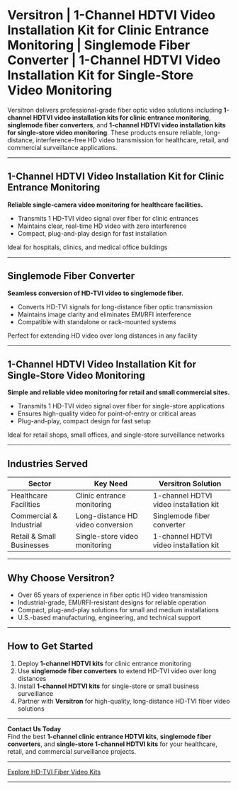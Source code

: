 # Versitron | 1-Channel HDTVI Video Installation Kit for Clinic Entrance Monitoring | Singlemode Fiber Converter | 1-Channel HDTVI Video Installation Kit for Single-Store Video Monitoring

Versitron delivers professional-grade fiber optic video solutions including **1-channel HDTVI video installation kits for clinic entrance monitoring**, **singlemode fiber converters**, and **1-channel HDTVI video installation kits for single-store video monitoring**. These products ensure reliable, long-distance, interference-free HD video transmission for healthcare, retail, and commercial surveillance applications.

---

## 1-Channel HDTVI Video Installation Kit for Clinic Entrance Monitoring

**Reliable single-camera video monitoring for healthcare facilities.**

- Transmits 1 HD-TVI video signal over fiber for clinic entrances  
- Maintains clear, real-time HD video with zero interference  
- Compact, plug-and-play design for fast installation  

Ideal for hospitals, clinics, and medical office buildings  

---

## Singlemode Fiber Converter

**Seamless conversion of HD-TVI video to singlemode fiber.**

- Converts HD-TVI signals for long-distance fiber optic transmission  
- Maintains image clarity and eliminates EMI/RFI interference  
- Compatible with standalone or rack-mounted systems  

Perfect for extending HD video over long distances in any facility  

---

## 1-Channel HDTVI Video Installation Kit for Single-Store Video Monitoring

**Simple and reliable video monitoring for retail and small commercial sites.**

- Transmits 1 HD-TVI video signal over fiber for single-store applications  
- Ensures high-quality video for point-of-entry or critical areas  
- Plug-and-play, compact design for fast setup  

Ideal for retail shops, small offices, and single-store surveillance networks  

---

## Industries Served

| Sector                      | Key Need                                           | Versitron Solution                                         |
|------------------------------|---------------------------------------------------|------------------------------------------------------------|
| Healthcare Facilities        | Clinic entrance monitoring                        | 1-channel HDTVI video installation kit                     |
| Commercial & Industrial      | Long-distance HD video conversion                 | Singlemode fiber converter                                  |
| Retail & Small Businesses    | Single-store video monitoring                      | 1-channel HDTVI video installation kit                     |

---

## Why Choose Versitron?

- Over 65 years of experience in fiber optic HD video transmission  
- Industrial-grade, EMI/RFI-resistant designs for reliable operation  
- Compact, plug-and-play solutions for small and medium installations  
- U.S.-based manufacturing, engineering, and technical support  

---

## How to Get Started

1. Deploy **1-channel HDTVI kits** for clinic entrance monitoring  
2. Use **singlemode fiber converters** to extend HD-TVI video over long distances  
3. Install **1-channel HDTVI kits** for single-store or small business surveillance  
4. Partner with **Versitron** for high-quality, long-distance HD-TVI fiber video solutions  

---

**Contact Us Today**  
Find the best **1-channel clinic entrance HDTVI kits**, **singlemode fiber converters**, and **single-store 1-channel HDTVI kits** for your healthcare, retail, and commercial surveillance projects.  

---

[Explore HD-TVI Fiber Video Kits](https://www.versitron.com/collections/hd-tvi-video-to-fiber-installation-kits)

---
